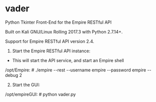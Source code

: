 # vader
Python Tkinter Front-End for the Empire RESTful API

Built on Kali GNU/Linux Rolling 2017.3 with Python 2.7.14+.

Support for Empire RESTful API version 2.4.

1. Start the Empire RESTful API instance:
* This will start the API service, and start an Empire shell

/opt/Empire: # ./empire --rest --username empire --password empire --debug 2

2. Start the GUI:

/opt/empireGUI: # python vader.py
